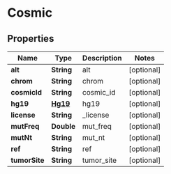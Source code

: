 
# Cosmic

## Properties
Name | Type | Description | Notes
------------ | ------------- | ------------- | -------------
**alt** | **String** | alt |  [optional]
**chrom** | **String** | chrom |  [optional]
**cosmicId** | **String** | cosmic_id |  [optional]
**hg19** | [**Hg19**](Hg19.md) | hg19 |  [optional]
**license** | **String** | _license |  [optional]
**mutFreq** | **Double** | mut_freq |  [optional]
**mutNt** | **String** | mut_nt |  [optional]
**ref** | **String** | ref |  [optional]
**tumorSite** | **String** | tumor_site |  [optional]



